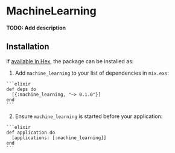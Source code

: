 # MachineLearning

**TODO: Add description**

## Installation

If [available in Hex](https://hex.pm/docs/publish), the package can be installed as:

  1. Add `machine_learning` to your list of dependencies in `mix.exs`:

    ```elixir
    def deps do
      [{:machine_learning, "~> 0.1.0"}]
    end
    ```

  2. Ensure `machine_learning` is started before your application:

    ```elixir
    def application do
      [applications: [:machine_learning]]
    end
    ```

